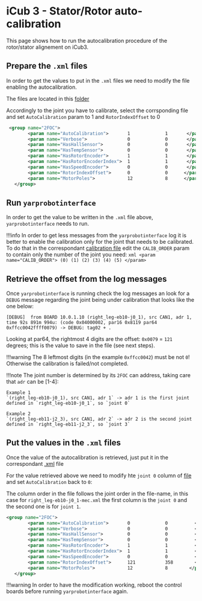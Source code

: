 # iCub 3 - Stator/Rotor auto-calibration
This page shows how to run the autocalibration procedure of the rotor/stator alignement on iCub3.

## Prepare the `.xml` files
In order to get the values to put in the `.xml` files we need to modify the file enabling the autocalibration.

The files are located in this [folder](https://github.com/robotology/robots-configuration/tree/master/iCubGenova09/hardware/mechanicals)

Accordingly to the joint you have to calibrate, select the corrsponding file and set `AutoCalibration` param to 1 and `RotorIndexOffset` to 0

```xml
 <group name="2FOC">
        <param name="AutoCalibration">       1             1       </param>
        <param name="Verbose">               0             0       </param>
        <param name="HasHallSensor">         0             0       </param>
        <param name="HasTempSensor">         0             0       </param>
        <param name="HasRotorEncoder">       1             1       </param>
        <param name="HasRotorEncoderIndex">  1             1       </param>
        <param name="HasSpeedEncoder">       0             0       </param>
        <param name="RotorIndexOffset">      0             0      </param>
        <param name="MotorPoles">            12            8      </param>
   </group>
```

## Run `yarprobotinterface` 
In order to get the value to be written in the `.xml` file above, `yarprobotinterface` needs to run.

!!!info
    In order to get less messages from the `yarprobotinterface` log it is better to enable the calibration only for the joint that needs to be calibrated.
    To do that in the correspondant [calibration file](https://github.com/robotology/robots-configuration/tree/master/iCubGenova09/calibrators) edit the `CALIB_ORDER` param to contain only the number of the joint you need:
    ```xml
                <param name="CALIB_ORDER"> (0) (1) (2) (3) (4) (5) </param>
    ```

## Retrieve the offset from the log messages
Once `yarprobotinterface` is running check the log messages an look for a `DEBUG` message regarding the joint being under calibration that looks like the one below:

```
[DEBUG]  from BOARD 10.0.1.10 (right_leg-eb10-j0_1), src CAN1, adr 1, time 92s 891m 994u: (code 0x04000002, par16 0x8119 par64 0xffcc0042ffff0079) -> DEBUG: tag02 + .
```

Looking at par64, the rightmost 4 digits are the offset: `0x0079` = `121` degrees; this is the value to save in the file (see next steps). 

!!!warning
    The 8 leftmost digits (in the example `0xffcc0042`) must be not `0`!<br>
    Otherwise the calibration is failed/not completed. 

!!!note
    The joint number is determined by its `2FOC` can address, taking care that `adr` can be [1-4]: 
    
    Example 1
    `(right_leg-eb10-j0_1), src CAN1, adr 1` -> adr 1 is the first joint defined in `right_leg-eb10-j0_1`, so `joint 0`

    Example 2
    `(right_leg-eb11-j2_3), src CAN1, adr 2` -> adr 2 is the second joint defined in `right_leg-eb11-j2_3`, so `joint 3`


## Put the values in the `.xml` files
Once the value of the autocalibration is retrieved, just put it in the correspondant [.xml](https://github.com/robotology/robots-configuration/tree/master/iCubGenova09/hardware/mechanicals) file

For the value retrieved above we need to modify hte `joint 0` column of [file](https://github.com/davidetome/robots-configuration/blob/master/iCubGenova09/hardware/mechanicals/right_leg-eb10-j0_1-mec.xml) and set `AutoCalibration` back to `0`:

The column order in the file follows the joint order in the file-name, in this case for `right_leg-eb10-j0_1-mec.xml` the first column is the `joint 0` and the second one is for `joint 1`.


```xml
<group name="2FOC">
        <param name="AutoCalibration">       0             0          </param>
        <param name="Verbose">               0             0          </param>
        <param name="HasHallSensor">         0             0          </param>
        <param name="HasTempSensor">         0             0          </param>
        <param name="HasRotorEncoder">       1             1          </param>
        <param name="HasRotorEncoderIndex">  1             1          </param>
        <param name="HasSpeedEncoder">       0             0          </param>
        <param name="RotorIndexOffset">      121           358        </param>
        <param name="MotorPoles">            12            8        </param>
   </group>
```

!!!warning
    In order to have the modification working, reboot the control boards before running `yarprobotinterface` again. 
